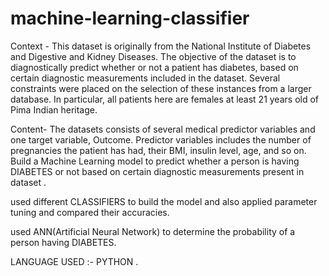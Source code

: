 # machine-learning-classifier

Context - 
This dataset is originally from the National Institute of Diabetes and Digestive and Kidney Diseases. The objective of the dataset is to diagnostically predict whether or not a patient has diabetes, based on certain diagnostic measurements included in the dataset. Several constraints were placed on the selection of these instances from a larger database. In particular, all patients here are females at least 21 years old of Pima Indian heritage.

Content- 
The datasets consists of several medical predictor variables and one target variable, Outcome. Predictor variables includes the number of pregnancies the patient has had, their BMI, insulin level, age, and so on.
Build a Machine Learning model to predict whether a person is having DIABETES or not based on certain diagnostic measurements present in dataset .

used different CLASSIFIERS to build the model  and also applied parameter tuning and compared their accuracies.

used ANN(Artificial Neural Network)  to determine the probability  of a person having DIABETES.

LANGUAGE USED :- PYTHON .
